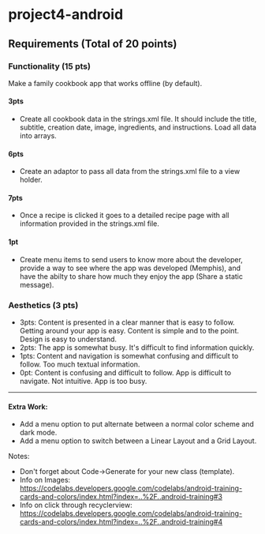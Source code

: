 # project4-android

## Requirements (Total of 20 points)

### Functionality (15 pts)
Make a family cookbook app that works offline (by default).

#### 3pts
- Create all cookbook data in the strings.xml file. It should include the title, subtitle, creation date, image, ingredients, and instructions. Load all data into arrays.

#### 6pts
- Create an adaptor to pass all data from the strings.xml file to a view holder.

#### 7pts
- Once a recipe is clicked it goes to a detailed recipe page with all information provided in the strings.xml file.

#### 1pt
- Create menu items to send users to know more about the developer, provide a way to see where the app was developed (Memphis), and have the abilty to share how much they enjoy the app (Share a static message).

### Aesthetics (3 pts)
- 3pts: Content is presented in a clear manner that is easy to follow. Getting around your app is easy. Content is simple and to the point. Design is easy to understand.
- 2pts: The app is somewhat busy. It's difficult to find information quickly.
- 1pts: Content and navigation is somewhat confusing and difficult to follow. Too much textual information.
- 0pt: Content is confusing and difficult to follow. App is difficult to navigate. Not intuitive. App is too busy.
<hr>

#### Extra Work:

- Add a menu option to put alternate between a normal color scheme and dark mode.
- Add a menu option to switch between a Linear Layout and a Grid Layout.

Notes:
- Don't forget about Code->Generate for your new class (template).
- Info on Images: https://codelabs.developers.google.com/codelabs/android-training-cards-and-colors/index.html?index=..%2F..android-training#3
- Info on click through recyclerview: https://codelabs.developers.google.com/codelabs/android-training-cards-and-colors/index.html?index=..%2F..android-training#4
